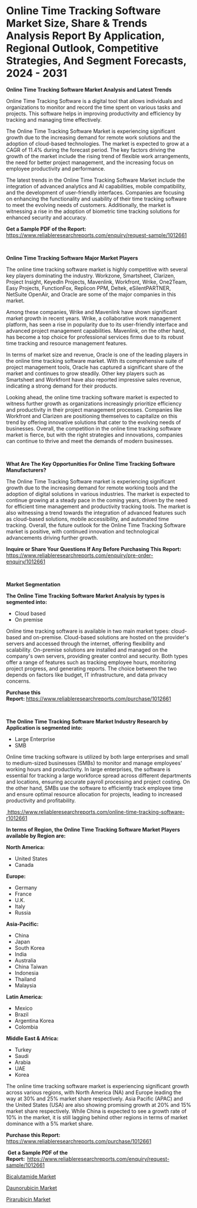 <p><h1>Online Time Tracking Software Market Size, Share & Trends Analysis Report By Application, Regional Outlook, Competitive Strategies, And Segment Forecasts, 2024 - 2031</h1></p><p><strong>Online Time Tracking Software Market Analysis and Latest Trends</strong></p>
<p><p>Online Time Tracking Software is a digital tool that allows individuals and organizations to monitor and record the time spent on various tasks and projects. This software helps in improving productivity and efficiency by tracking and managing time effectively.</p><p>The Online Time Tracking Software Market is experiencing significant growth due to the increasing demand for remote work solutions and the adoption of cloud-based technologies. The market is expected to grow at a CAGR of 11.4% during the forecast period. The key factors driving the growth of the market include the rising trend of flexible work arrangements, the need for better project management, and the increasing focus on employee productivity and performance.</p><p>The latest trends in the Online Time Tracking Software Market include the integration of advanced analytics and AI capabilities, mobile compatibility, and the development of user-friendly interfaces. Companies are focusing on enhancing the functionality and usability of their time tracking software to meet the evolving needs of customers. Additionally, the market is witnessing a rise in the adoption of biometric time tracking solutions for enhanced security and accuracy.</p></p>
<p><strong>Get a Sample PDF of the Report:&nbsp;</strong> <a href="https://www.reliableresearchreports.com/enquiry/request-sample/1012661">https://www.reliableresearchreports.com/enquiry/request-sample/1012661</a></p>
<p>&nbsp;</p>
<p><strong>Online Time Tracking Software Major Market Players</strong></p>
<p><p>The online time tracking software market is highly competitive with several key players dominating the industry. Workzone, Smartsheet, Clarizen, Project Insight, KeyedIn Projects, Mavenlink, Workfront, Wrike, One2Team, Easy Projects, FunctionFox, Replicon PPM, Deltek, eSilentPARTNER, NetSuite OpenAir, and Oracle are some of the major companies in this market.</p><p>Among these companies, Wrike and Mavenlink have shown significant market growth in recent years. Wrike, a collaborative work management platform, has seen a rise in popularity due to its user-friendly interface and advanced project management capabilities. Mavenlink, on the other hand, has become a top choice for professional services firms due to its robust time tracking and resource management features.</p><p>In terms of market size and revenue, Oracle is one of the leading players in the online time tracking software market. With its comprehensive suite of project management tools, Oracle has captured a significant share of the market and continues to grow steadily. Other key players such as Smartsheet and Workfront have also reported impressive sales revenue, indicating a strong demand for their products.</p><p>Looking ahead, the online time tracking software market is expected to witness further growth as organizations increasingly prioritize efficiency and productivity in their project management processes. Companies like Workfront and Clarizen are positioning themselves to capitalize on this trend by offering innovative solutions that cater to the evolving needs of businesses. Overall, the competition in the online time tracking software market is fierce, but with the right strategies and innovations, companies can continue to thrive and meet the demands of modern businesses.</p></p>
<p>&nbsp;</p>
<p><strong>What Are The Key Opportunities For Online Time Tracking Software Manufacturers?</strong></p>
<p><p>The Online Time Tracking Software market is experiencing significant growth due to the increasing demand for remote working tools and the adoption of digital solutions in various industries. The market is expected to continue growing at a steady pace in the coming years, driven by the need for efficient time management and productivity tracking tools. The market is also witnessing a trend towards the integration of advanced features such as cloud-based solutions, mobile accessibility, and automated time tracking. Overall, the future outlook for the Online Time Tracking Software market is positive, with continued innovation and technological advancements driving further growth.</p></p>
<p><strong>Inquire or Share Your Questions If Any Before Purchasing This Report:</strong> <a href="https://www.reliableresearchreports.com/enquiry/pre-order-enquiry/1012661">https://www.reliableresearchreports.com/enquiry/pre-order-enquiry/1012661</a></p>
<p>&nbsp;</p>
<p><strong>Market Segmentation</strong></p>
<p><strong>The Online Time Tracking Software Market Analysis by types is segmented into:</strong></p>
<p><ul><li>Cloud based</li><li>On premise</li></ul></p>
<p><p>Online time tracking software is available in two main market types: cloud-based and on-premise. Cloud-based solutions are hosted on the provider's servers and accessed through the internet, offering flexibility and scalability. On-premise solutions are installed and managed on the company's own servers, providing greater control and security. Both types offer a range of features such as tracking employee hours, monitoring project progress, and generating reports. The choice between the two depends on factors like budget, IT infrastructure, and data privacy concerns.</p></p>
<p><strong>Purchase this Report:&nbsp;</strong><a href="https://www.reliableresearchreports.com/purchase/1012661">https://www.reliableresearchreports.com/purchase/1012661</a></p>
<p>&nbsp;</p>
<p><strong>The Online Time Tracking Software Market Industry Research by Application is segmented into:</strong></p>
<p><ul><li>Large Enterprise</li><li>SMB</li></ul></p>
<p><p>Online time tracking software is utilized by both large enterprises and small to medium-sized businesses (SMBs) to monitor and manage employees' working hours and productivity. In large enterprises, the software is essential for tracking a large workforce spread across different departments and locations, ensuring accurate payroll processing and project costing. On the other hand, SMBs use the software to efficiently track employee time and ensure optimal resource allocation for projects, leading to increased productivity and profitability.</p></p>
<p><a href="https://www.reliableresearchreports.com/online-time-tracking-software-r1012661">&nbsp;https://www.reliableresearchreports.com/online-time-tracking-software-r1012661</a></p>
<p><strong>In terms of Region, the Online Time Tracking Software Market Players available by Region are:</strong></p>
<p>
    <p> <strong> North America: </strong>
        <ul>
            <li>United States</li>
            <li>Canada</li>
        </ul>
        </p> 
    <p> <strong> Europe: </strong>
        <ul>
            <li>Germany</li>
            <li>France</li>
            <li>U.K.</li>
            <li>Italy</li>
            <li>Russia</li>
        </ul>
        </p> 
    <p> <strong> Asia-Pacific: </strong>
        <ul>
            <li>China</li>
            <li>Japan</li>
            <li>South Korea</li>
            <li>India</li>
            <li>Australia</li>
            <li>China Taiwan</li>
            <li>Indonesia</li>
            <li>Thailand</li>
            <li>Malaysia</li>
        </ul>
        </p> 
    <p> <strong> Latin America: </strong>
        <ul>
            <li>Mexico</li>
            <li>Brazil</li>
            <li>Argentina Korea</li>
            <li>Colombia</li>
        </ul>
        </p> 
    <p> <strong> Middle East & Africa: </strong>
        <ul>
            <li>Turkey</li>
            <li>Saudi</li>
            <li>Arabia</li>
            <li>UAE</li>
            <li>Korea</li>
        </ul>
    </p>
    </p>
<p><p>The online time tracking software market is experiencing significant growth across various regions, with North America (NA) and Europe leading the way at 30% and 25% market share respectively. Asia Pacific (APAC) and the United States (USA) are also showing promising growth at 20% and 15% market share respectively. While China is expected to see a growth rate of 10% in the market, it is still lagging behind other regions in terms of market dominance with a 5% market share.</p></p>
<p><strong>Purchase this Report: </strong><a href="https://www.reliableresearchreports.com/purchase/1012661">https://www.reliableresearchreports.com/purchase/1012661</a></p>
<p>&nbsp;<strong>Get a Sample PDF of the Report:&nbsp;&nbsp;</strong><a href="https://www.reliableresearchreports.com/enquiry/request-sample/1012661">https://www.reliableresearchreports.com/enquiry/request-sample/1012661</a></p>
<p><strong></strong></p>
<p><p><a href="https://www.linkedin.com/pulse/bicalutamide-market-analysis-its-cagr-segmentation-global-tkt1f">Bicalutamide Market</a></p><p><a href="https://www.linkedin.com/pulse/daunorubicin-market-comprehensive-assessment-type-application-omntf">Daunorubicin Market</a></p><p><a href="https://www.linkedin.com/pulse/pirarubicin-market-exploring-share-trends-future-growth-bd6of">Pirarubicin Market</a></p></p>